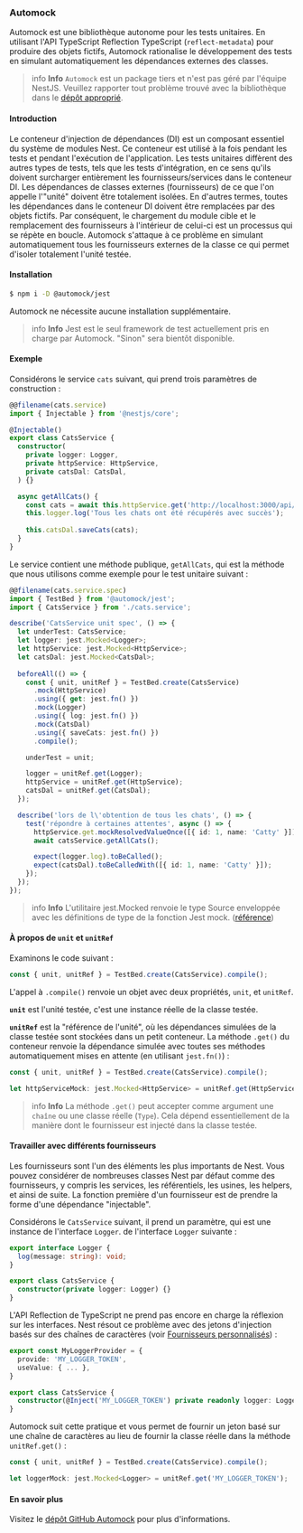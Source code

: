 ### Automock

Automock est une bibliothèque autonome pour les tests unitaires. En utilisant l'API TypeScript Reflection
TypeScript (`reflect-metadata`) pour produire des objets fictifs, Automock rationalise le
développement des tests en simulant automatiquement les dépendances externes des classes.
> info **Info** `Automock` est un package tiers et n'est pas géré par l'équipe NestJS.
> Veuillez rapporter tout problème trouvé avec la bibliothèque dans le [dépôt approprié](https://github.com/omermorad/automock).

#### Introduction

Le conteneur d'injection de dépendances (DI) est un composant essentiel du système de modules Nest.
Ce conteneur est utilisé à la fois pendant les tests et pendant l'exécution de l'application.
Les tests unitaires diffèrent des autres types de tests, tels que les tests d'intégration, en ce sens qu'ils doivent surcharger entièrement les fournisseurs/services dans le conteneur DI. Les dépendances de classes externes (fournisseurs) de ce que l'on appelle l'"unité" doivent être totalement isolées. En d'autres termes, toutes les dépendances dans le conteneur DI doivent être remplacées par des objets fictifs.
Par conséquent, le chargement du module cible et le remplacement des fournisseurs à l'intérieur de celui-ci est un processus qui se répète en boucle. Automock s'attaque à ce problème en simulant automatiquement tous les fournisseurs externes de la classe ce qui permet d'isoler totalement l'unité testée.

#### Installation

```bash
$ npm i -D @automock/jest
```

Automock ne nécessite aucune installation supplémentaire.

> info **Info** Jest est le seul framework de test actuellement pris en charge par Automock.
"Sinon" sera bientôt disponible.

#### Exemple

Considérons le service `cats` suivant, qui prend trois paramètres de construction :

```ts
@@filename(cats.service)
import { Injectable } from '@nestjs/core';

@Injectable()
export class CatsService {
  constructor(
    private logger: Logger,
    private httpService: HttpService,
    private catsDal: CatsDal,
  ) {}

  async getAllCats() {
    const cats = await this.httpService.get('http://localhost:3000/api/cats');
    this.logger.log('Tous les chats ont été récupérés avec succès');
    
    this.catsDal.saveCats(cats);
  }
}
```

Le service contient une méthode publique, `getAllCats`, qui est la méthode
que nous utilisons comme exemple pour le test unitaire suivant :

```ts
@@filename(cats.service.spec)
import { TestBed } from '@automock/jest';
import { CatsService } from './cats.service';

describe('CatsService unit spec', () => {
  let underTest: CatsService;
  let logger: jest.Mocked<Logger>;
  let httpService: jest.Mocked<HttpService>;
  let catsDal: jest.Mocked<CatsDal>;
  
  beforeAll(() => {
    const { unit, unitRef } = TestBed.create(CatsService)
      .mock(HttpService)
      .using({ get: jest.fn() })
      .mock(Logger)
      .using({ log: jest.fn() })
      .mock(CatsDal)
      .using({ saveCats: jest.fn() })
      .compile();

    underTest = unit;

    logger = unitRef.get(Logger);
    httpService = unitRef.get(HttpService);
    catsDal = unitRef.get(CatsDal);
  });

  describe('lors de l\'obtention de tous les chats', () => {
    test('répondre à certaines attentes', async () => {
      httpService.get.mockResolvedValueOnce([{ id: 1, name: 'Catty' }]);
      await catsService.getAllCats();

      expect(logger.log).toBeCalled();
      expect(catsDal).toBeCalledWith([{ id: 1, name: 'Catty' }]);
    });
  });
});
```

> info **Info** L'utilitaire jest.Mocked<Source> renvoie le type Source
> enveloppée avec les définitions de type de la fonction Jest mock. ([référence](https://jestjs.io/docs/mock-function-api/#jestmockedsource))

#### À propos de `unit` et `unitRef`

Examinons le code suivant :

```typescript
const { unit, unitRef } = TestBed.create(CatsService).compile();
```

L'appel à `.compile()` renvoie un objet avec deux propriétés, `unit`, et `unitRef`.

**`unit`** est l'unité testée, c'est une instance réelle de la classe testée.

**`unitRef`** est la "référence de l'unité", où les dépendances simulées de la classe testée sont stockées dans un petit conteneur. La méthode `.get()` du conteneur renvoie la dépendance simulée avec toutes ses méthodes automatiquement mises en attente (en utilisant `jest.fn()`) :

```typescript
const { unit, unitRef } = TestBed.create(CatsService).compile();

let httpServiceMock: jest.Mocked<HttpService> = unitRef.get(HttpService);
```

> info **Info** La méthode `.get()` peut accepter comme argument une `chaîne` ou une classe réelle (`Type`).
> Cela dépend essentiellement de la manière dont le fournisseur est injecté dans la classe testée.

#### Travailler avec différents fournisseurs
Les fournisseurs sont l'un des éléments les plus importants de Nest. Vous pouvez considérer de nombreuses classes Nest par défaut comme des fournisseurs, y compris les services, les référentiels, les usines, les helpers, et ainsi de suite. La fonction première d'un fournisseur est de prendre la forme d'une dépendance "injectable".

Considérons le `CatsService` suivant, il prend un paramètre, qui est une instance de l'interface `Logger`. de l'interface `Logger` suivante :

```typescript
export interface Logger {
  log(message: string): void;
}

export class CatsService {
  constructor(private logger: Logger) {}
}
```

L'API Reflection de TypeScript ne prend pas encore en charge la réflexion sur les interfaces.
Nest résout ce problème avec des jetons d'injection basés sur des chaînes de caractères (voir [Fournisseurs personnalisés](/fundamentals/custom-providers)) :

```typescript
export const MyLoggerProvider = {
  provide: 'MY_LOGGER_TOKEN',
  useValue: { ... },
}

export class CatsService {
  constructor(@Inject('MY_LOGGER_TOKEN') private readonly logger: Logger) {}
}
```

Automock suit cette pratique et vous permet de fournir un jeton basé sur une chaîne de caractères au lieu de fournir la classe réelle dans la méthode `unitRef.get()` :

```typescript
const { unit, unitRef } = TestBed.create(CatsService).compile();

let loggerMock: jest.Mocked<Logger> = unitRef.get('MY_LOGGER_TOKEN');
```

#### En savoir plus

Visitez le [dépôt GitHub Automock](https://github.com/omermorad/automock) pour plus d'informations.
